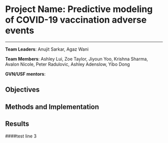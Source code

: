 # Project Name: Predictive modeling of COVID-19 vaccination adverse events
---
**Team Leaders**: Anujit Sarkar, Agaz	Wani

**Team Members**:  Ashley Lui, Zoe Taylor, Jiyoun Yoo, Krishna Sharma, Avalon Nicole, Peter Radulovic, Ashley Adenslow, Yibo Dong

**GVN/USF mentors**:


## Objectives

## Methods and Implementation

## Results 

####test line 3
